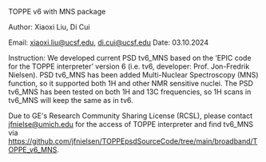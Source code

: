 TOPPE v6 with MNS package

Author: Xiaoxi Liu, Di Cui

Email: xiaoxi.liu@ucsf.edu, di.cui@ucsf.edu 
Date: 03.10.2024


Instruction: We developed current PSD tv6_MNS based on the ‘EPIC code for the TOPPE interpreter’ version 6 (i.e. tv6, developer: Prof. Jon-Fredrik Nielsen). PSD tv6_MNS has been added Multi-Nuclear Spectroscopy (MNS) function, so it supported both 1H and other NMR sensitive nuclei. The PSD tv6_MNS has been tested on both 1H and 13C frequencies, so 1H scans in tv6_MNS will keep the same as in tv6.


Due to GE's Research Community Sharing License (RCSL), please contact jfnielse@umich.edu for the access of TOPPE interpreter and find tv6_MNS via https://github.com/jfnielsen/TOPPEpsdSourceCode/tree/main/broadband/TOPPE_v6_MNS.
